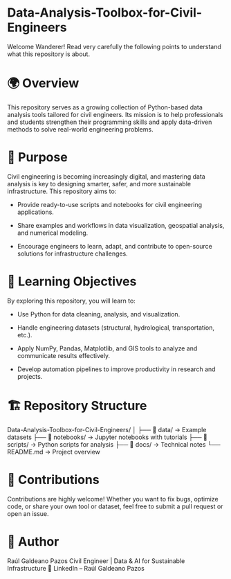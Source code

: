 # Data-Analysis-Toolbox-for-Civil-Engineers

Welcome Wanderer! Read very carefully the following points to understand what this repository is about.

# 🌍 Overview
This repository serves as a growing collection of Python-based data analysis tools tailored for civil engineers.
Its mission is to help professionals and students strengthen their programming skills and apply data-driven methods to solve real-world engineering problems.

# 🎯 Purpose
Civil engineering is becoming increasingly digital, and mastering data analysis is key to designing smarter, safer, and more sustainable infrastructure.
This repository aims to:

- Provide ready-to-use scripts and notebooks for civil engineering applications.

- Share examples and workflows in data visualization, geospatial analysis, and numerical modeling.

- Encourage engineers to learn, adapt, and contribute to open-source solutions for infrastructure challenges.

# 🧠 Learning Objectives
By exploring this repository, you will learn to:

- Use Python for data cleaning, analysis, and visualization.

- Handle engineering datasets (structural, hydrological, transportation, etc.).

- Apply NumPy, Pandas, Matplotlib, and GIS tools to analyze and communicate results effectively.

- Develop automation pipelines to improve productivity in research and projects.

# 🏗️ Repository Structure

Data-Analysis-Toolbox-for-Civil-Engineers/
│
├── 📂 data/                → Example datasets 
├── 📂 notebooks/           → Jupyter notebooks with tutorials
├── 📂 scripts/             → Python scripts for analysis
├── 📂 docs/                → Technical notes 
└── README.md               → Project overview

# 🤝 Contributions
Contributions are highly welcome!
Whether you want to fix bugs, optimize code, or share your own tool or dataset, feel free to submit a pull request or open an issue.

# 🧩 Author
Raúl Galdeano Pazos
Civil Engineer | Data & AI for Sustainable Infrastructure
🔗 LinkedIn – Raúl Galdeano Pazos
